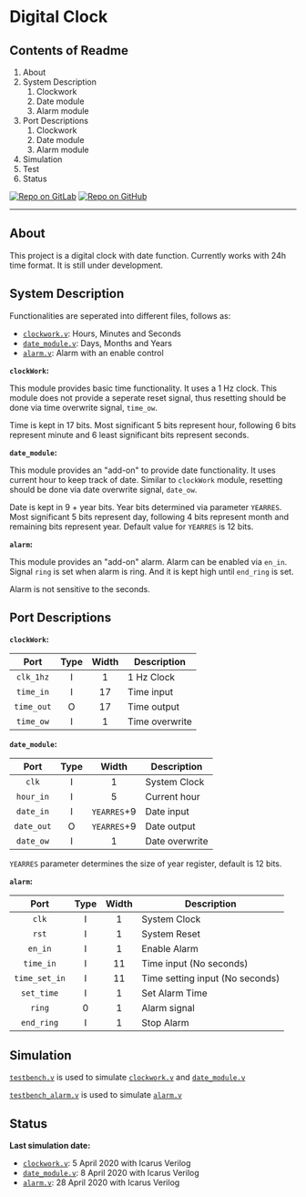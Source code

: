 # Digital Clock

## Contents of Readme

1. About
2. System Description
    1. Clockwork
    2. Date module
    3. Alarm module
3. Port Descriptions
    1. Clockwork
    2. Date module
    3. Alarm module
4. Simulation
5. Test
6. Status

[![Repo on GitLab](https://img.shields.io/badge/repo-GitLab-6C488A.svg)](https://gitlab.com/suoglu/digitalClock)
[![Repo on GitHub](https://img.shields.io/badge/repo-GitHub-3D76C2.svg)](https://github.com/suoglu/Digital_Clock)

---

## About

This project is a digital clock with date function. Currently works with 24h time format. It is still under development.

## System Description

Functionalities are seperated into different files, follows as:

- [`clockwork.v`](https://github.com/suoglu/Digital_Clock/blob/master/Source/clockwork.v): Hours, Minutes and Seconds  
- [`date_module.v`](https://github.com/suoglu/Digital_Clock/blob/master/Source/date_module.v): Days, Months and Years
- [`alarm.v`](https://github.com/suoglu/Digital_Clock/blob/master/Source/alarm.v): Alarm with an enable control

**`clockWork`:**

This module provides basic time functionality. It uses a 1 Hz clock. This module does not provide a seperate reset signal, thus resetting should be done via time overwrite signal, `time_ow`.

Time is kept in 17 bits. Most significant 5 bits represent hour, following 6 bits represent minute and 6 least significant bits represent seconds.

**`date_module`:**

This module provides an "add-on" to provide date functionality. It uses current hour to keep track of date. Similar to `clockWork` module, resetting should be done via date overwrite signal, `date_ow`.

Date is kept in 9 + year bits. Year bits determined via parameter `YEARRES`. Most significant 5 bits represent day, following 4 bits represent month and remaining bits represent year. Default value for `YEARRES` is 12 bits.

**`alarm`:**

This module provides an "add-on" alarm. Alarm can be enabled via `en_in`. Signal `ring` is set when alarm is ring. And it is kept high until `end_ring` is set.

Alarm is not sensitive to the seconds.

## Port Descriptions

**`clockWork`:**

|   Port   |  Type | Width |  Description |
| :------: | :----: | :----: |  ------    |
| `clk_1hz` |  I  | 1 | 1 Hz Clock |
| `time_in` |  I  | 17 | Time input |
| `time_out` |  O  | 17 | Time output |
| `time_ow` |  I  | 1 | Time overwrite |

**`date_module`:**

|   Port   |  Type | Width |  Description |
| :------: | :----: | :----: |  ------    |
| `clk` |  I  | 1 | System Clock |
| `hour_in` |  I  | 5 | Current hour |
| `date_in` |  I  | `YEARRES`+9 | Date input |
| `date_out` |  O  | `YEARRES`+9 | Date output |
| `date_ow` |  I  | 1 | Date overwrite |

`YEARRES` parameter determines the size of year register, default is 12 bits.

**`alarm`:**

|   Port   |  Type | Width |  Description |
| :------: | :----: | :----: |  ------    |
| `clk` |  I  | 1 | System Clock |
| `rst` |  I  | 1 | System Reset |
| `en_in` |  I  | 1 | Enable Alarm |
| `time_in` |  I  | 11 | Time input (No seconds) |
| `time_set_in` |  I  | 11 | Time setting input (No seconds) |
| `set_time` |  I  | 1 | Set Alarm Time |
| `ring` |  0  | 1 | Alarm signal |
| `end_ring` |  I  | 1 | Stop Alarm |

## Simulation

[`testbench.v`](https://github.com/suoglu/Digital_Clock/blob/master/Sim/testbench.v) is used to simulate [`clockwork.v`](https://github.com/suoglu/Digital_Clock/blob/master/Source/clockwork.v) and [`date_module.v`](https://github.com/suoglu/Digital_Clock/blob/master/Source/date_module.v)

[`testbench_alarm.v`](https://github.com/suoglu/Digital_Clock/blob/master/Sim/testbench_alarm.v) is used to simulate [`alarm.v`](https://github.com/suoglu/Digital_Clock/blob/master/Source/alarm.v)

## Status

**Last simulation date:**

- [`clockwork.v`](https://github.com/suoglu/Digital_Clock/blob/master/Source/clockwork.v): 5 April 2020 with Icarus Verilog  
- [`date_module.v`](https://github.com/suoglu/Digital_Clock/blob/master/Source/date_module.v): 8 April 2020 with Icarus Verilog
- [`alarm.v`](https://github.com/suoglu/Digital_Clock/blob/master/Source/alarm.v): 28 April 2020 with Icarus Verilog
